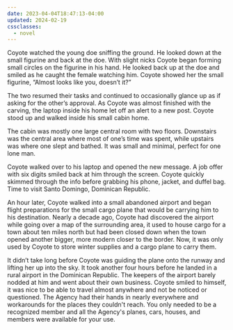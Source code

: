 ```yaml
---
date: 2023-04-04T18:47:13-04:00
updated: 2024-02-19
cssclasses:
  - novel
---
```

Coyote watched the young doe sniffing the ground. He looked down at the small figurine and back at the doe. With slight nicks Coyote began forming small circles on the figurine in his hand. He looked back up at the doe and smiled as he caught the female watching him. Coyote showed her the small figurine, “Almost looks like you, doesn’t it?”

The two resumed their tasks and continued to occasionally glance up as if asking for the other’s approval. As Coyote was almost finished with the carving, the laptop inside his home let off an alert to a new post. Coyote stood up and walked inside his small cabin home.

The cabin was mostly one large central room with two floors. Downstairs was the central area where most of one’s time was spent, while upstairs was where one slept and bathed. It was small and minimal, perfect for one lone man.

Coyote walked over to his laptop and opened the new message. A job offer with six digits smiled back at him through the screen. Coyote quickly skimmed through the info before grabbing his phone, jacket, and duffel bag. Time to visit Santo Domingo, Dominican Republic.

An hour later, Coyote walked into a small abandoned airport and began flight preparations for the small cargo plane that would be carrying him to his destination. Nearly a decade ago, Coyote had discovered the airport while going over a map of the surrounding area, it used to house cargo for a town about ten miles north but had been closed down when the town opened another bigger, more modern closer to the border. Now, it was only used by Coyote to store winter supplies and a cargo plane to carry them.

It didn’t take long before Coyote was guiding the plane onto the runway and lifting her up into the sky. It took another four hours before he landed in a rural airport in the Dominican Republic. The keepers of the airport barely nodded at him and went about their own business. Coyote smiled to himself, it was nice to be able to travel almost anywhere and not be noticed or questioned. The Agency had their hands in nearly everywhere and workarounds for the places they couldn't reach. You only needed to be a recognized member and all the Agency's planes, cars, houses, and members were available for your use.